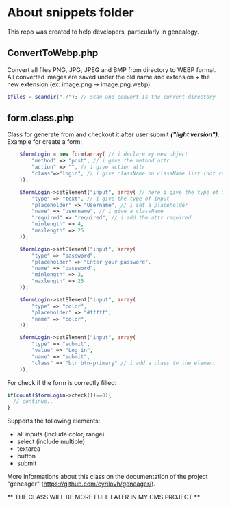 # About snippets folder

This repo was created to help developers, particularly in genealogy.

## ConvertToWebp.php

Convert all files PNG, JPG, JPEG and BMP from directory to WEBP format.
All converted images are saved under the old name and extension + the new extension (ex: image.png -> image.png.webp).

```php
$files = scandir("./"); // scan and convert is the current directory
```

## form.class.php

Class for generate from and checkout it after user submit ***("light version")***.
Example for create a form:

```php
    $formLogin = new form(array( // i declare my new object
        "method" => "post", // i give the method attr
        "action" => "", // i give action attr
        "class"=>"login", // i give className ou className list (not required)
    ));

    $formLogin->setElement("input", array( // here i give the type of tag
        "type" => "text", // i give the type of input
        "placeholder" => "Username", // i set a placeholder
        "name" => "username", // i give a className
        "required" => "required", // i add the attr required
        "minlength" => 4,
        "maxlength" => 25
    ));

    $formLogin->setElement("input", array(
        "type" => "password",
        "placeholder" => "Enter your password",
        "name" => "password",
        "minlength" => 3,
        "maxlength" => 25
    ));

    $formLogin->setElement("input", array(
        "type" => "color",
        "placeholder" => "#fffff",
        "name" => "color",
    ));

    $formLogin->setElement("input", array(
        "type" => "submit",
        "value" => "Log in",
        "name" => "submit",
        "class" => "btn btn-primary" // i add a class to the element
    ));
```

For check if the form is correctly filled:
```php
if(count($formLogin->check())==0){
  // continue..
}
```

Supports the following elements:
- all inputs (include color, range).
- select (include multiple)
- textarea
- button
- submit

More informations about this class on the documentation of the project "geneager" (https://github.com/cyrilovh/geneager/).

** THE CLASS WILL BE MORE FULL LATER IN MY CMS PROJECT **
